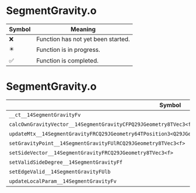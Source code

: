 # SegmentGravity.o
| Symbol | Meaning 
| ------------- | ------------- 
| :x: | Function has not yet been started. 
| :eight_pointed_black_star: | Function is in progress. 
| :white_check_mark: | Function is completed. 


# SegmentGravity.o
| Symbol | Decompiled? |
| ------------- | ------------- |
| `__ct__14SegmentGravityFv` | :white_check_mark: |
| `calcOwnGravityVector__14SegmentGravityCFPQ29JGeometry8TVec3<f>PfRCQ29JGeometry8TVec3<f>` | :x: |
| `updateMtx__14SegmentGravityFRCQ29JGeometry64TPosition3<Q29JGeometry38TMatrix34<Q29JGeometry13SMatrix34C<f>>>` | :x: |
| `setGravityPoint__14SegmentGravityFUlRCQ29JGeometry8TVec3<f>` | :white_check_mark: |
| `setSideVector__14SegmentGravityFRCQ29JGeometry8TVec3<f>` | :white_check_mark: |
| `setValidSideDegree__14SegmentGravityFf` | :white_check_mark: |
| `setEdgeValid__14SegmentGravityFUlb` | :white_check_mark: |
| `updateLocalParam__14SegmentGravityFv` | :x: |
